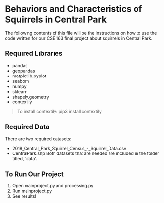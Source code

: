 # Behaviors and Characteristics of Squirrels in Central Park

The following contents of this file will be the instructions on how to use the code written for our CSE 163 final project about squirrels in Central Park.

## Required Libraries
- pandas
- geopandas
- matplotlib.pyplot
- seaborn
- numpy
- sklearn
- shapely.geometry
- contextily
> To install contextily: pip3 install contextily

## Required Data
There are two required datasets:
- 2018_Central_Park_Squirrel_Census_-_Squirrel_Data.csv
- CentralPark.shp
Both datasets that are needed are included in the folder titled, 'data'.

## To Run Our Project
1. Open mainproject.py and processing.py
2. Run mainproject.py
3. See results!